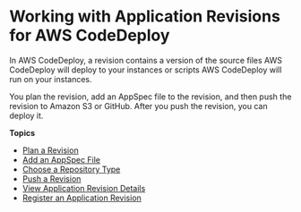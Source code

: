 # Working with Application Revisions for AWS CodeDeploy<a name="application-revisions"></a>

In AWS CodeDeploy, a revision contains a version of the source files AWS CodeDeploy will deploy to your instances or scripts AWS CodeDeploy will run on your instances\. 

You plan the revision, add an AppSpec file to the revision, and then push the revision to Amazon S3 or GitHub\. After you push the revision, you can deploy it\.

**Topics**
+ [Plan a Revision](application-revisions-plan.md)
+ [Add an AppSpec File](application-revisions-appspec-file.md)
+ [Choose a Repository Type](application-revisions-repository-type.md)
+ [Push a Revision](application-revisions-push.md)
+ [View Application Revision Details](application-revisions-view-details.md)
+ [Register an Application Revision](application-revisions-register.md)